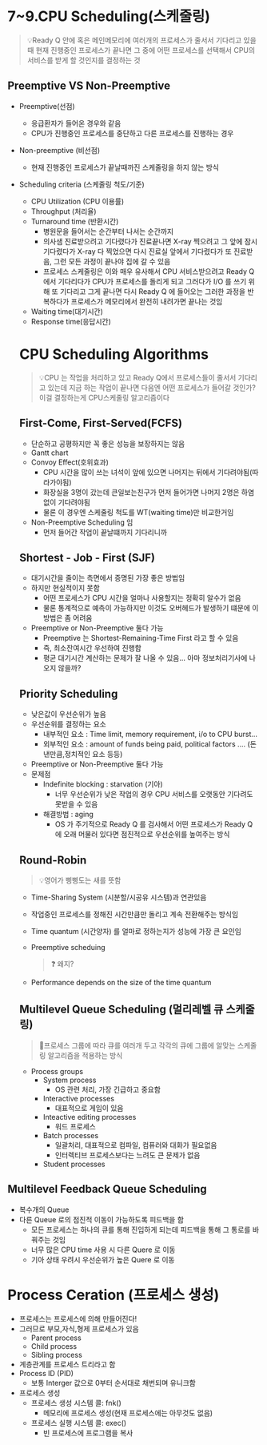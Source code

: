 # 7~9.CPU Scheduling(스케줄링)

> 💡Ready Q 안에 혹은 메인메모리에 여러개의 프로세스가 줄서서 기다리고 있을 때 현재 진행중인 프로세스가 끝나면 그 중에 어떤 프로세스를 선택해서 CPU의 서비스를 받게 할 것인지를 결정하는 것

## Preemptive VS Non-Preemptive

* Preemptive(선점)

  * 응급환자가 들어온 경우와 같음
  * CPU가 진행중인 프로세스를 중단하고 다른 프로세스를 진행하는 경우

* Non-preemptive (비선점)

  * 현재 진행중인 프로세스가 끝날때까진 스케줄링을 하지 않는 방식

* Scheduling criteria (스케줄링 척도/기준)

  * CPU Utilization (CPU 이용률)
  * Throughput (처리율) 
  * Turnaround time (반환시간) 
    * 병원문을 들어서는 순간부터 나서는 순간까지
    * 의사샘 진료받으려고 기다렸다가 진료끝나면 X-ray 찍으려고 그 앞에 잠시 기다렸다가 X-ray 다 찍었으면 다시 진료실 앞에서 기다렸다가 또 진료받음, 그런 모든 과정이 끝나야 집에 갈 수 있음
    * 프로세스 스케줄링은 이와 매우 유사해서 CPU 서비스받으려고 Ready Q 에서 기다리다가 CPU가 프로세스를 돌리게 되고 그러다가 I/O 를 쓰기 위해 또 기다리고 그게 끝나면 다시 Ready Q 에 들어오는 그러한 과정을 반복하다가 프로세스가 메모리에서 완전히 내려가면 끝나는 것임
  * Waiting time(대기시간)
  * Response time(응답시간)

  # CPU Scheduling Algorithms

  >  💡CPU 는 작업을 처리하고 있고 Ready Q에서 프로세스들이 줄서서 기다리고 있는데 지금 하는 작업이 끝나면 다음엔 어떤 프로세스가 들어갈 것인가? 이걸 결정하는게 CPU스케줄링 알고리즘이다

  ## First-Come, First-Served(FCFS)

  * 단순하고 공평하지만 꼭 좋은 성능을 보장하지는 않음
  * Gantt chart
  * Convoy  Effect(호위효과)
    * CPU 시간을 많이 쓰는 녀석이 앞에 있으면 나머지는 뒤에서 기다려야됨(따라가야됨)
    * 화장실을 3명이 갔는데 큰일보는친구가 먼저 들어가면 나머지 2명은 하염없이 기다려야됨
    * 물론 이 경우엔 스케줄링 척도를 WT(waiting time)만 비교한거임
  * Non-Preemptive Scheduling 임
    * 먼저 들어간 작업이 끝날떄까지 기다리니까

  ## Shortest  - Job - First (SJF)

  * 대기시간을 줄이는 측면에서 증명된 가장 좋은 방법임
  * 하지만 현실적이지 못함
    * 어떤 프로세스가 CPU 시간을 얼마나 사용할지는  정확히 알수가 없음
    * 물론 통계적으로 예측이 가능하지만 이것도 오버헤드가 발생하기 떄문에 이 방법은 좀 어려움
  * Preemptive or Non-Preemptive 둘다 가능
    * Preemptive 는 Shortest-Remaining-Time First 라고 할 수 있음
    * 즉, 최소잔여시간 우선하여 진행함
    * 평균 대기시간 계산하는 문제가 잘 나올 수 있음... 아마 정보처리기사에 나오지 않을까?

  ## Priority Scheduling

  * 낮은값이  우선순위가 높음
  * 우선순위를 결정하는 요소
    * 내부적인 요소 :  Time limit, memory requirement, i/o to CPU burst...
    * 외부적인 요소 : amount of funds being paid, political factors .... (돈낸만큼,정치적인 요소 등등)
  * Preemptive or Non-Preemptive 둘다 가능
  * 문제점
    * Indefinite blocking : starvation (기아)
      * 너무 우선순위가 낮은 작업의 경우 CPU 서비스를 오랫동안 기다려도 못받을 수 있음
    * 해결방법 : aging
      * OS 가 주기적으로 Ready Q 를 검사해서 어떤 프로세스가 Ready Q 에 오래 머물러 있다면 점진적으로 우선순위를 높여주는 방식

  ## Round-Robin

  >  💡영어가 삥삥도는 새를 뜻함

  *  Time-Sharing System (시분할/시공유 시스템)과 연관있음

    * 작업중인 프로세스를 정해진 시간만큼만 돌리고 계속 전환해주는 방식임

  * Time quantum (시간양자) 를 얼마로 정하는지가 성능에 가장 큰 요인임

  * Preemptive scheduing 

    > ❓ 왜지?

  * Performance depends on the size of the time quantum

  ## Multilevel Queue Scheduling (멀리레벨 큐 스케줄링)

  > 🎯프로세스 그룹에 따라 큐를 여러개 두고 각각의 큐에 그룹에 알맞는 스케줄링 알고리즘을 적용하는 방식

  * Process groups
    * System process
      * OS 관련 처리, 가장 긴급하고 중요함
    * Interactive processes 
      * 대표적으로 게임이 있음
    * Inteactive editing processes
      * 워드 프로세스
    * Batch processes
      * 일괄처리, 대표적으로 컴파일, 컴퓨러와 대화가 필요없음
      * 인터렉티브 프로세스보다는 느려도 큰 문제가 없음
    * Student processes 


## Multilevel Feedback Queue Scheduling

* 복수개의 Queue
* 다른 Queue 로의 점진적 이동이 가능하도록 피드백을 함
  * 모든 프로세스는 하나의 큐를 통해 진입하게 되는데 피드백을 통해 그 통로를 바꿔주는 것임
  * 너무 많은 CPU time 사용 시 다른 Quere 로 이동
  * 기아 상태 우려시 우선순위가 높은 Quere 로 이동

# Process Ceration (프로세스 생성)

* 프로세스는 프로세스에 의해 만들어진다! 
* 그러므로 부모,자식,형제 프로세스가 있음
  * Parent process
  * Child process
  * Sibling process
* 계층관계를 프로세스 트리라고 함
* Process ID (PID)
  *  보통 Interger 값으로 0부터 순서대로 채번되며 유니크함
* 프로세스 생성 
  * 프로세스 생성 시스템 콜: fnk() 
    * 메모리에 프로세스 생성(현재 프로세스에는 아무것도 없음)
  * 프로세스 실행 시스템 콜: exec()
    * 빈 프로세스에 프로그램을 복사